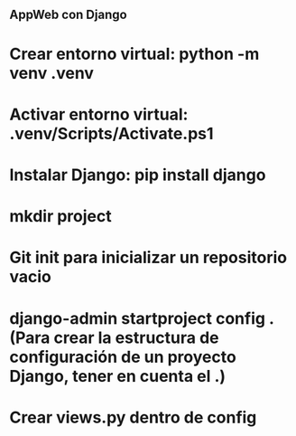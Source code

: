 ## AppWeb con Django ## 

# Crear entorno virtual: python -m venv .venv

# Activar entorno virtual: .venv/Scripts/Activate.ps1

# Instalar Django: pip install django

# mkdir project

# Git init para inicializar un repositorio vacio

# django-admin startproject config . (Para crear la estructura de configuración de un proyecto Django, tener en cuenta el .) 

# Crear views.py dentro de config